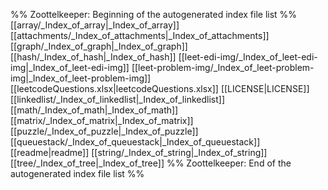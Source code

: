 %% Zoottelkeeper: Beginning of the autogenerated index file list  %%
 [[array/_Index_of_array|_Index_of_array]]
 [[attachments/_Index_of_attachments|_Index_of_attachments]]
 [[graph/_Index_of_graph|_Index_of_graph]]
 [[hash/_Index_of_hash|_Index_of_hash]]
 [[leet-edi-img/_Index_of_leet-edi-img|_Index_of_leet-edi-img]]
 [[leet-problem-img/_Index_of_leet-problem-img|_Index_of_leet-problem-img]]
 [[leetcodeQuestions.xlsx|leetcodeQuestions.xlsx]]
 [[LICENSE|LICENSE]]
 [[linkedlist/_Index_of_linkedlist|_Index_of_linkedlist]]
 [[math/_Index_of_math|_Index_of_math]]
 [[matrix/_Index_of_matrix|_Index_of_matrix]]
 [[puzzle/_Index_of_puzzle|_Index_of_puzzle]]
 [[queuestack/_Index_of_queuestack|_Index_of_queuestack]]
 [[readme|readme]]
 [[string/_Index_of_string|_Index_of_string]]
 [[tree/_Index_of_tree|_Index_of_tree]]
%% Zoottelkeeper: End of the autogenerated index file list  %%
